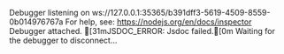 Debugger listening on ws://127.0.0.1:35365/b391dff3-5619-4509-8559-0b014976767a
For help, see: https://nodejs.org/en/docs/inspector
Debugger attached.
[31mJSDOC_ERROR: Jsdoc failed.[0m
Waiting for the debugger to disconnect...
